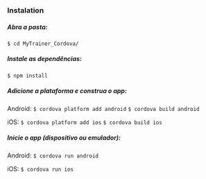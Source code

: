 ### Instalation

##### Abra a pasta:
`$ cd MyTrainer_Cordova/`

##### Instale as dependências:
`$ npm install`

##### Adicione a plataforma e construa o app:
Android:
`$ cordova platform add android`
`$ cordova build android`

iOS:
`$ cordova platform add ios`
`$ cordova build ios`

##### Inicie o app (dispositivo ou emulador):
Android:
`$ cordova run android`

iOS:
`$ cordova run ios`
